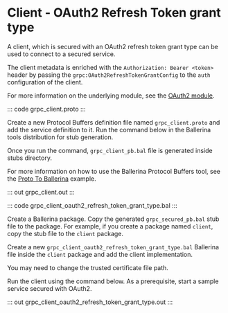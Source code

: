 # Client - OAuth2 Refresh Token grant type

A client, which is secured with an OAuth2 refresh token grant type can be
used to connect to a secured service.

The client metadata is enriched with the `Authorization: Bearer <token>`
header by passing the `grpc:OAuth2RefreshTokenGrantConfig` to the `auth`
configuration of the client.

For more information on the underlying module,
see the [OAuth2 module](https://lib.ballerina.io/ballerina/oauth2/latest/).

::: code grpc_client.proto :::

Create a new Protocol Buffers definition file named `grpc_client.proto` and add the service definition to it.
Run the command below in the Ballerina tools distribution for stub generation.

Once you run the command, `grpc_client_pb.bal` file is generated inside stubs directory.

For more information on how to use the Ballerina Protocol Buffers tool, see the <a href="https://ballerina.io/learn/by-example/proto-to-ballerina.html">Proto To Ballerina</a> example.

::: out grpc_client.out :::

::: code grpc_client_oauth2_refresh_token_grant_type.bal :::

Create a Ballerina package.
Copy the generated `grpc_secured_pb.bal` stub file to the package.
For example, if you create a package named `client`, copy the stub file to the `client` package.

Create a new `grpc_client_oauth2_refresh_token_grant_type.bal` Ballerina file inside the `client` package and add the client implementation.

You may need to change the trusted certificate file path.

Run the client using the command below.
As a prerequisite, start a sample service secured with OAuth2.

::: out grpc_client_oauth2_refresh_token_grant_type.out :::
